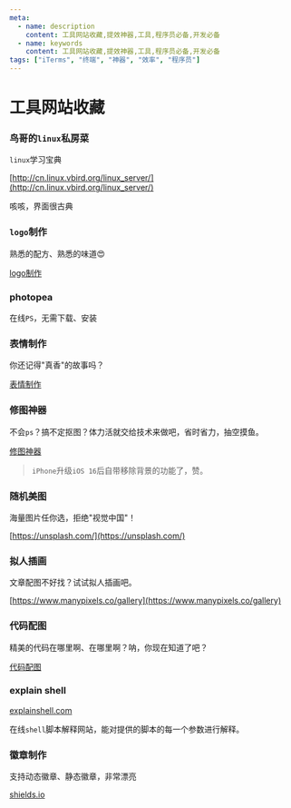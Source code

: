 ```yaml
---
meta:
  - name: description
    content: 工具网站收藏,提效神器,工具,程序员必备,开发必备
  - name: keywords
    content: 工具网站收藏,提效神器,工具,程序员必备,开发必备
tags: ["iTerms", "终端", "神器", "效率", "程序员"]
---
```

# 工具网站收藏

<ImgView title="cheng-qi-huang-WgF8_FPFaAM-unsplash.jpg" url="https://z.wiki/images/20220520/8788faeae0294f3faa3d0b213582475a.jpg" />


### 鸟哥的`linux`私房菜

`linux`学习宝典

[http://cn.linux.vbird.org/linux_server/](http://cn.linux.vbird.org/linux_server/)

<ImgView title="鸟哥的`linux`私房菜" url="https://2.z.wiki/images/20220520/ee8e1cc1fb2a43c08342ca98cc9e5a40.png" />

咳咳，界面很古典

### `logo`制作

熟悉的配方、熟悉的味道😍 

[logo制作](https://logoly.pro/)

<ImgView title="logo制作" url="https://3.z.wiki/images/20220520/cf09003dd1ed4fc0913207c905e95fb5.png" />


### photopea

在线`PS`，无需下载、安装

<ImgView title="photopea" url="https://4.z.wiki/autoupload/20230709/3Hjl.2294X3994-image.png" />

### 表情制作

你还记得"真香"的故事吗？

[表情制作](https://sorry.xuty.tk/wangjingze/)

<ImgView title="表情制作" url="https://2.z.wiki/images/20220520/91bf5202d0ff4b9e8678592f21823fca.gif" />

### 修图神器

不会`ps`？搞不定抠图？体力活就交给技术来做吧，省时省力，抽空摸鱼。

[修图神器](https://www.remove.bg/zh)


<ImgView title="修图神器" url="https://1.z.wiki/images/20220520/ea66cb8143a14f35b4dde6a43d8fa581.png" />

> `iPhone`升级`iOS 16`后自带移除背景的功能了，赞。

### 随机美图

海量图片任你选，拒绝"视觉中国"！

[https://unsplash.com/](https://unsplash.com/)

<ImgView title="随机美图" url="https://4.z.wiki/images/20220520/987cdbd366724946911c690ad0ef47d9.png" />

### 拟人插画

文章配图不好找？试试拟人插画吧。

[https://www.manypixels.co/gallery](https://www.manypixels.co/gallery)

<ImgView title="拟人插画" url="https://3.z.wiki/images/20220520/c6cfecfc628b47dc9079e101936c79eb.png" />

### 代码配图

精美的代码在哪里啊、在哪里啊？呐，你现在知道了吧？

[代码配图](https://carbon.now.sh/)

<ImgView title="代码配图" url="https://5.z.wiki/images/20220520/10525c34f95e40d4872f89f190880cc6.png" />

### explain shell

[explainshell.com](https://explainshell.com/)

在线`shell`脚本解释网站，能对提供的脚本的每一个参数进行解释。

<ImgView title="explain shell" url="https://6.z.wiki/autoupload/20230323/mpzq.2528X2592-image.png" />

### 徽章制作

支持动态徽章、静态徽章，非常漂亮

<ImgView title="徽章制作" url="https://5.z.wiki/autoupload/20231209/tMrU.236X1054-image.png" />

[shields.io](https://shields.io/)

